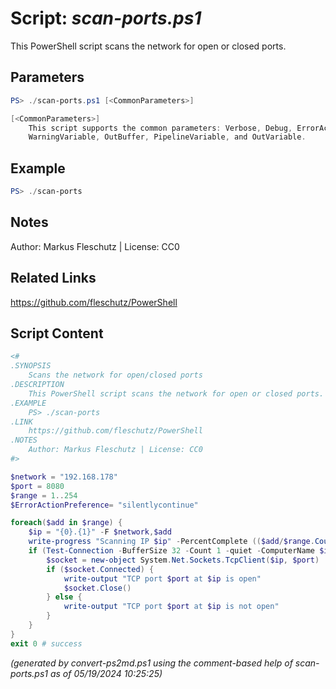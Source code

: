 Script: *scan-ports.ps1*
========================

This PowerShell script scans the network for open or closed ports.

Parameters
----------
```powershell
PS> ./scan-ports.ps1 [<CommonParameters>]

[<CommonParameters>]
    This script supports the common parameters: Verbose, Debug, ErrorAction, ErrorVariable, WarningAction, 
    WarningVariable, OutBuffer, PipelineVariable, and OutVariable.
```

Example
-------
```powershell
PS> ./scan-ports

```

Notes
-----
Author: Markus Fleschutz | License: CC0

Related Links
-------------
https://github.com/fleschutz/PowerShell

Script Content
--------------
```powershell
<#
.SYNOPSIS
	Scans the network for open/closed ports
.DESCRIPTION
	This PowerShell script scans the network for open or closed ports.
.EXAMPLE
	PS> ./scan-ports
.LINK
	https://github.com/fleschutz/PowerShell
.NOTES
	Author: Markus Fleschutz | License: CC0
#>

$network = "192.168.178"
$port = 8080
$range = 1..254
$ErrorActionPreference= "silentlycontinue"

foreach($add in $range) {
	$ip = "{0}.{1}" -F $network,$add
	write-progress "Scanning IP $ip" -PercentComplete (($add/$range.Count)*100)
	if (Test-Connection -BufferSize 32 -Count 1 -quiet -ComputerName $ip) {
		$socket = new-object System.Net.Sockets.TcpClient($ip, $port)
		if ($socket.Connected) {
			write-output "TCP port $port at $ip is open"
			$socket.Close()
		} else {
			write-output "TCP port $port at $ip is not open"
		}
	}
}
exit 0 # success
```

*(generated by convert-ps2md.ps1 using the comment-based help of scan-ports.ps1 as of 05/19/2024 10:25:25)*
